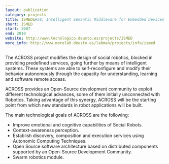 ```yaml
--- 
layout: publication
category: projects
title: ISMED&#58; Intelligent Semantic Middleware for Embedded Devices
short: ISMED
start: 2007
end: 2010
website: http://www.tecnologico.deusto.es/projects/ISMED
more_info: http://www.morelab.deusto.es/labman/projects/info/ismed
--- 
```


The ACROSS project modifies the design of social robotics, blocked in providing predefined services, going further by means of intelligent systems. These systems are able to self-reconfigure and modify their behavior autonomously through the capacity for understanding, learning and software remote access.

ACROSS provides an Open-Source development community to exploit different technological advances, some of them initially unconnected with Robotics. Taking advantage of this synergy, ACROSS will be the starting point from which new standards in robot applications will be built.

The main technological goals of ACROSS are the following:
 * Improve emotional and cognitive capabilities of Social Robots.
 * Context-awareness perception.
 * Establish discovery, composition and execution services using Autonomic Computing Techniques.
 * Open Source software architecture based on distributed components supported by an Open-Source Development Community.
 * Swarm robotics module.